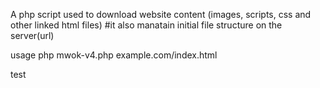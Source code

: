 A php script used to download website content (images, scripts, css and other linked html files)
#it also manatain initial file structure on the server(url)

usage php mwok-v4.php example.com/index.html


test